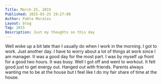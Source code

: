 ```yaml
---
Title: March 25, 2015
Published: 2015-03-25 19:27:08
Author: Pablo Morales
Layout: blog
Tag: 2015
Description: Just my thoughts on this day
---
```

Well woke up a bit late than I usually do when I work in the morning. I got to work. Just another day. I have to worry about a lot of things at work since I am manager. It was a good day for the most part. I was by myself up front for a good two hours. It was busy. Well I got off and went to workout. It felt good just to get energy out. Hanged out with friends. Parents always wanting me to be at the house but I feel like I do my fair share of time at the house.  
